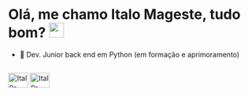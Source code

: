 <h1> Olá, me chamo Italo Mageste, tudo bom? <img src="https://raw.githubusercontent.com/kaueMarques/kaueMarques/master/hi.gif"width="30px"></h1>


- 🐍 Dev. Junior back end em Python (em formação e aprimoramento)

##

<div>  
  
  <img align = "center" alt = "Italo-" height = "30" width = "40" src="https://cdn.jsdelivr.net/gh/devicons/devicon/icons/python/python-original.svg" />
  <img align = "center" alt = "Italo-" height = "30" width = "40" src="https://cdn.jsdelivr.net/gh/devicons/devicon/icons/django/django-plain.svg" />
         
</div>

##
